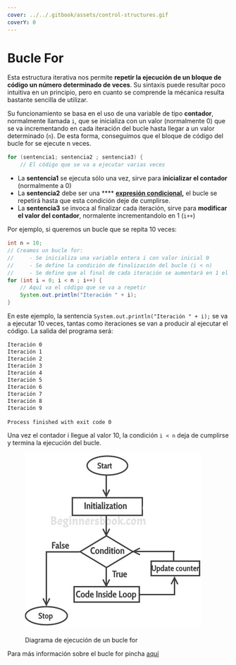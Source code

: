 ```yaml
---
cover: ../../.gitbook/assets/control-structures.gif
coverY: 0
---
```


# Bucle For

Esta estructura iterativa nos permite **repetir la ejecución de un bloque de código un número determinado de veces**. Su sintaxis puede resultar poco intuitiva en un principio, pero en cuanto se comprende la mécanica resulta bastante sencilla de utilizar.

Su funcionamiento se basa en el uso de una variable de tipo **contador**, normalmente llamada `i`, que se inicializa con un valor (normalmente 0) que se va incrementando en cada iteración del bucle hasta llegar a un valor determinado (`n`). De esta forma, conseguimos que el bloque de código del bucle for se ejecute n veces.

```java
for (sentencia1; sentencia2 ; sentencia3) {
    // El código que se va a ejecutar varias veces

```

* La **sentencia1** se ejecuta sólo una vez, sirve para **inicializar el contador** (normalmente a 0)
* La **sentencia2** debe ser una **** [**expresión condicional**](../../ut01-introduccion-a-la-programacion/expresiones-y-operadores.md#operadores-condicionales)**,** el bucle se repetirá hasta que esta condición deje de cumplirse.
* La **sentencia3** se invoca al finalizar cada iteración, sirve para **modificar el valor del contador**, normalente incrementandolo en 1 (`i++`)

Por ejemplo, si queremos un bucle que se repita 10 veces:

```java
int n = 10;
// Creamos un bucle for:
//     - Se inicializa una variable entera i con valor inicial 0
//     - Se define la condición de finalización del bucle (i < n)
//     - Se define que al final de cada iteración se aumentará en 1 el valor de i
for (int i = 0; i < n ; i++) {
    // Aquí va el código que se va a repetir
    System.out.println("Iteración " + i);
}

```

En este ejemplo, la sentencia `System.out.println("Iteración " + i);` se va a ejecutar 10 veces, tantas como iteraciones se van a producir al ejecutar el código. La salida del programa será:

```
Iteración 0
Iteración 1
Iteración 2
Iteración 3
Iteración 4
Iteración 5
Iteración 6
Iteración 7
Iteración 8
Iteración 9

Process finished with exit code 0
```

Una vez el contador i llegue al valor 10, la condición `i < n` deja de cumplirse y termina la ejecución del bucle.

<figure><img src="../../.gitbook/assets/for_loop.jpg" alt=""><figcaption><p>Diagrama de ejecución de un bucle for</p></figcaption></figure>

Para más información sobre el bucle for pincha [aquí](https://www.w3schools.com/java/java\_for\_loop.asp)

